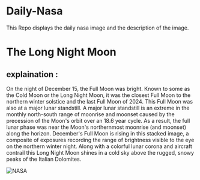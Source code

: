 # Daily-Nasa

This Repo displays the daily nasa image and the description of the image.

<!--NASA-->
# The Long Night Moon
## explaination :

On the night of December 15, the Full Moon was bright. Known to some as the Cold Moon or the Long Night Moon, it was the closest Full Moon to the northern winter solstice and the last Full Moon of 2024. This Full Moon was also at a major lunar standstill. A major lunar standstill is an extreme in the monthly north-south range of moonrise and moonset caused by the precession of the Moon's orbit over an 18.6 year cycle. As a result, the full lunar phase was near the Moon's northernmost moonrise (and moonset) along the horizon.  December's Full Moon is rising in this stacked image, a composite of exposures recording the range of brightness visible to the eye on the northern winter night. Along with a colorful lunar corona and aircraft contrail this Long Night Moon shines in a cold sky above the rugged, snowy peaks of the Italian Dolomites.

![NASA](https://apod.nasa.gov/apod/image/2412/CoronaLunareRevdgpicc1024.jpg)
<!--/NASA-->